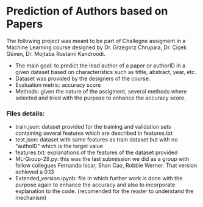 # Prediction of Authors based on Papers

The following project was meant to be part of Challegne assigment in a Machine Learning course designed by Dr. Grzegorz Chrupala, Dr. Çiçek Güven, Dr. Mojtaba Rostami Kandroodi.

- The main goal: to predict the lead author of a paper or authorID in a given dataset based on characteristics such as tittle, abstract, year, etc. 
- Dataset was provided by the designers of the course. 
- Evaluation metric: accuracy score 
- Methods: given the nature of the assigment, several methods where selected and tried with the purpose to enhance the accuracy score. 

### Files details: 

- train.json: dataset provided for the training and validation sets containing several features which are described in features.txt
- test.json: dataset with same features as train dataset but with no "authoID" which is the target value 
- features.txt: explanations of the features of the dataset provided 
- ML-Group-29.py: this was the last submission we did as a group with fellow collegues Fernando Iscar, Shan Cao, Robbie Werner. That version achieved a 0.13
- Extended_version.ipynb: file in which further work is done with the purpose again to enhance the accuracy and also to incorporate explanation to the code. (recomended for the reader to understand the mechanism)




